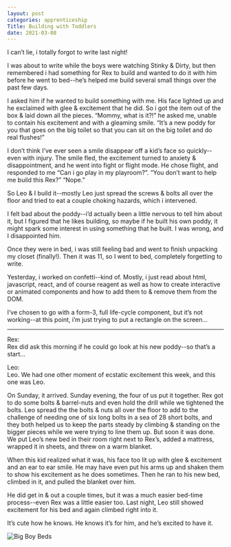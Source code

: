 ```yaml
---
layout: post 
categories: apprenticeship
Title: Building with Toddlers
date: 2021-03-08
---
```


I can’t lie, i totally forgot to write last night!

I was about to write while the boys were watching Stinky & Dirty, but then remembered i had something for Rex to build and wanted to do it with him before he went to bed--he’s helped me build several small things over the past few days.  

I asked him if he wanted to build something with me.  His face lighted up and he exclaimed with glee & excitement that he did.  So i got the item out of the box & laid down all the pieces.  “Mommy, what is it?!” he asked me, unable to contain his excitement and with a gleaming smile.  “It’s a new poddy for you that goes on the big toilet so that you can sit on the big toilet and do real flushes!”

I don’t think I’ve ever seen a smile disappear off a kid’s face so quickly--even with injury.  The smile fled, the excitement turned to anxiety & disappointment, and he went into fight or flight mode.  He chose flight, and responded to me “Can i go play in my playroom?”.  “You don’t want to help me build this Rex?”  “Nope.”

So Leo & I build it--mostly Leo just spread the screws & bolts all over the floor and tried to eat a couple choking hazards, which i intervened.

I felt bad about the poddy--i’d actually been a little nervous to tell him about it, but I figured that he likes building, so maybe if he built his own poddy, it might spark some interest in using something that he built.  I was wrong, and I disappointed him.

Once they were in bed, i was still feeling bad and went to finish unpacking my closet (finally!).  Then it was 11, so I went to bed, completely forgetting to write.  

Yesterday, i worked on confetti--kind of.  Mostly, i just read about html, javascript, react, and of course reagent as well as how to create interactive or animated components and how to add them to & remove them from the DOM.  

I’ve chosen to go with a form-3, full life-cycle component, but it’s not working--at this point, i’m just trying to put a rectangle on the screen...


***

Rex:  
Rex did ask this morning if he could go look at his new poddy--so that’s a start...

Leo:  
Leo.  We had one other moment of ecstatic excitement this week, and this one was Leo.  

On Sunday, it arrived.  Sunday evening, the four of us put it together.  Rex got to do some bolts & barrel-nuts and even hold the drill while we tightened the bolts.  Leo spread the the bolts & nuts all over the floor to add to the challenge of needing one of six long bolts in a sea of 28 short bolts, and they both helped us to keep the parts steady by climbing & standing on the bigger pieces while we were trying to line them up.   But soon it was done.  We put Leo’s new bed in their room right next to Rex’s, added a mattress, wrapped it in sheets, and threw on a warm blanket.

When this kid realized what it was, his face too lit up with glee & excitement and an ear to ear smile.  He may have even put his arms up and shaken them to show his excitement as he does sometimes.  Then he ran to his new bed, climbed in it, and pulled the blanket over him. 

He did get in & out a couple times, but it was a much easier bed-time process--even Rex was a little easier too.  Last night, Leo still showed excitement for his bed and again climbed right into it.  

It’s cute how he knows.  He knows it’s for him, and he’s excited to have it.

![Big Boy Beds](https://maniginam.github.io/blog/pics&vids/BigBoyBeds.jpeg#thumbnail)